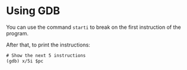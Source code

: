 # Using GDB

You can use the command `starti` to break on the first instruction of the program.

After that, to print the instructions:

```txt
# Show the next 5 instructions
(gdb) x/5i $pc
```
